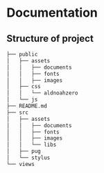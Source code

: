 Documentation
===

## Structure of project
```sh
├── public
│   ├── assets
│   │   ├── documents
│   │   ├── fonts
│   │   ├── images
│   ├── css
│   │   └── aldnoahzero
│   └── js
├── README.md
├── src
│   ├── assets
│   │   ├── documents
│   │   ├── fonts
│   │   ├── images
│   │   └── libs
│   ├── pug
│   └── stylus
└── views
```
